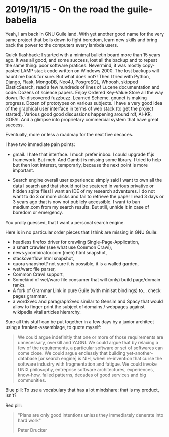 # 2019/11/15 - On the road the guile-babelia

Yeah, I am back in GNU Guile land. With yet another good name for the
very same project that boils down to fight boredom, learn new skills
and bring back the power to the computers every lambda users.

Quick flashback: I started with a minimal bulletin board more than
15 years ago. It was all good, and some success, lost all the backup
and to repeat the same thing: poor software pratices. Nevermind, it was
mostly copy-pasted LAMP stack code written on Windows 2000. The lost
backups will haunt me back for sure. But what does not?! Then I tried
with Python, Django, Flask, MongoDB, Neo4J, PosgreSQL, Whoosh, skipped
ElasticSearch, read a few hundreds of lines of Lucene documentation
and code. Dozens of science papers. Enjoy Ordered Key-Value Store all
the way down. Re-discovered fuzzbuzz. Learned Scheme. gnunet is making
progress. Dozen of prototypes on various subjects. I have a very good
idea of the graphical user interface in terms of web stack (to get the
project started). Various good good discussions happening around rdf,
AI-KR, GOFAI. And a glimpse into proprietary commercial system that
have great success.

Eventually, more or less a roadmap for the next five decaces.

I have two immediate pain points:

- gmail. I hate that interface. I much prefer inbox. I could upgrade
  ff.js framework. But meh. And Gambit is missing some library. I
  tried to help but then lost interest, temporarly, because the next
  point is more important.

- Search engine overall user experience: simply said I want to own all
  the data I search and that should not be scatered in various
  privative or hidden sqlite files! I want an IDE of my research
  adventures. I do not want to do 3 or more clicks and fail to
  retrieve the paper I read 3 days or 3 years ago that is now not
  publicly accessible. I want to ban medium.com from my search
  results.  But still, unhide it in case of boredom or emergency.

You prolly guessed, that I want a personal search engine.

Here is in no particular order pieces that I think are missing in GNU Guile:

- headless firefox driver for crawling Single-Page-Application,
- a smart crawler (see what use Common Crawl),
- news.ycombinator.com (meh) html snapshot,
- stackoverflow html snapshot,
- quora snapshot? not sure it is possible, it is a walled garden,
- wet/warc file parser,
- Common Crawl support,
- Somekind of wet/warc file consumer that will (only) build page/domain ranks.
- A fork of Grammar Link in pure Guile (with minisat bindings) to... check pages grammar.
- a word2vec and paragraph2vec similar to Gensim and Spacy that would
  allow to finger print the subject of domains / webpages against
  wikipedia vital articles hierarchy.

Sure all this stuff can be put together in a few days by a junior
architect using a franken-assemblage, to quote myself:

> We could argue indefinitly that one or more of those requirements
> are unnecessary, overkill and YAGNI. We could argue that by relaxing
> a few of the requirements, a particular software or set of softwares
> can come close. We could argue endlessly that building
> yet-another-database [or search engine] is NIH, wheel re-invention
> that curse the software industry with fragmentation and fatigue. We
> could invoke UNIX philosophy, entreprise software architectures,
> experiences, know-how, failed patterns, decades of good services and
> big communities.

Blue pill: To use a vocabulary that has a lot mindshare: that is my product, isn't?

Red pill:

> "Plans are only good intentions unless they immediately denerate into hard work"
>
> Peter Drucker
